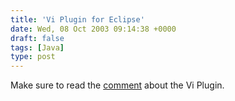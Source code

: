 ```yaml
---
title: 'Vi Plugin for Eclipse'
date: Wed, 08 Oct 2003 09:14:38 +0000
draft: false
tags: [Java]
type: post
---
```


Make sure to read the [comment](/page/jmrodri/20031007#eclipse) about the Vi Plugin.